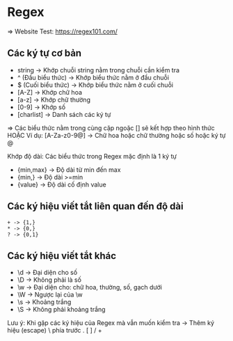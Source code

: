 # Regex

=> Website Test: https://regex101.com/

## Các ký tự cơ bản

- string -> Khớp chuỗi string nằm trong chuỗi cần kiểm tra
- ^ (Đầu biểu thức) -> Khớp biểu thức nằm ở đầu chuỗi
- $ (Cuối biểu thức) -> Khớp biểu thức nằm ở cuối chuỗi
- [A-Z] -> Khớp chữ hoa
- [a-z] -> Khớp chữ thường
- [0-9] -> Khớp số
- [charlist] -> Danh sách các ký tự

=> Các biểu thức nằm trong cùng cặp ngoặc [] sẽ kết hợp theo hình thức HOẶC
Ví dụ: [A-Za-z0-9@] -> Chữ hoa hoặc chữ thường hoặc số hoặc ký tự @

Khớp độ dài: Các biểu thức trong Regex mặc định là 1 ký tự

- {min,max} -> Độ dài từ min đến max
- {min,} -> Độ dài >=min
- {value} -> Độ dài cố định value

## Các ký hiệu viết tắt liên quan đến độ dài

```
+ -> {1,}
* -> {0,}
? -> {0,1}
```

## Các ký hiệu viết tắt khác

- \d -> Đại diện cho số
- \D -> Không phải là số
- \w -> Đại diện cho: chữ hoa, thường, số, gạch dưới
- \W -> Ngược lại của \w
- \s -> Khoảng trắng
- \S -> Không phải khoảng trắng

Lưu ý: Khi gặp các ký hiệu của Regex mà vẫn muốn kiểm tra -> Thêm ký hiệu (escape) \ phía trước
. [ ] / +
